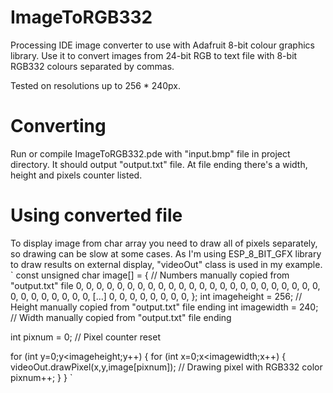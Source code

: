 # ImageToRGB332
Processing IDE image converter to use with Adafruit 8-bit colour graphics library.
Use it to convert images from 24-bit RGB to text file with 8-bit RGB332 colours separated by commas.

Tested on resolutions up to 256 * 240px.

# Converting
Run or compile ImageToRGB332.pde with "input.bmp" file in project directory. It should output "output.txt" file. At file ending there's a width, height and pixels counter listed.

# Using converted file
To display image from char array you need to draw all of pixels separately, so drawing can be slow at some cases. As I'm using ESP_8_BIT_GFX library to draw results on external display, "videoOut" class is used in my example.
`
const unsigned char image[] = {   // Numbers manually copied from "output.txt" file
  0, 0, 0, 0, 0, 0, 0, 0, 
  0, 0, 0, 0, 0, 0, 0, 0, 
  0, 0, 0, 0, 0, 0, 0, 0, 
  0, 0, 0, 0, 0, 0, 0, 0, 
  [...]
  0, 0, 0, 0, 0, 0, 0, 0, 
};
int imageheight = 256;            // Height manually copied from "output.txt" file ending
int imagewidth = 240;             // Width manually copied from "output.txt" file ending

int pixnum = 0;                   // Pixel counter reset

for (int y=0;y<imageheight;y++) {
  for (int x=0;x<imagewidth;x++) {
    videoOut.drawPixel(x,y,image[pixnum]);  // Drawing pixel with RGB332 color
    pixnum++;
  }
}
`


